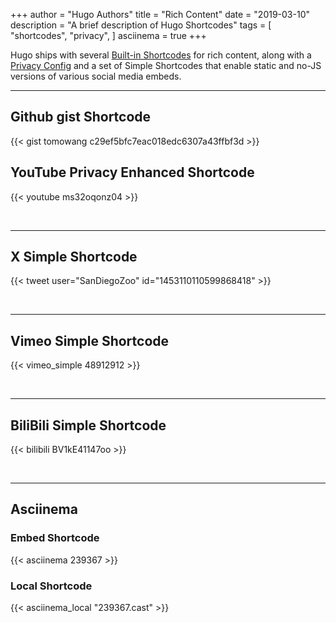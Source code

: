 +++
author = "Hugo Authors"
title = "Rich Content"
date = "2019-03-10"
description = "A brief description of Hugo Shortcodes"
tags = [
    "shortcodes",
    "privacy",
]
asciinema = true
+++

Hugo ships with several [Built-in Shortcodes](https://gohugo.io/content-management/shortcodes/#use-hugos-built-in-shortcodes) for rich content, along with a [Privacy Config](https://gohugo.io/about/hugo-and-gdpr/) and a set of Simple Shortcodes that enable static and no-JS versions of various social media embeds.
<!--more-->
---

## Github gist Shortcode

{{< gist tomowang c29ef5bfc7eac018edc6307a43ffbf3d >}}

## YouTube Privacy Enhanced Shortcode

{{< youtube ms32oqonz04 >}}

<br>

---

## X Simple Shortcode

{{< tweet user="SanDiegoZoo" id="1453110110599868418" >}}

<br>

---

## Vimeo Simple Shortcode

{{< vimeo_simple 48912912 >}}

<br>

---

## BiliBili Simple Shortcode

{{< bilibili BV1kE41147oo >}}

<br>

---

## Asciinema

### Embed Shortcode

{{< asciinema 239367 >}}

### Local Shortcode

{{< asciinema_local "239367.cast" >}}
